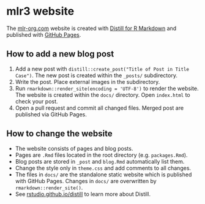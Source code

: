 # mlr3 website

The [mlr-org.com](https://mlr-org.com/) website is created with [Distill for R Markdown](https://rstudio.github.io/distill/website.html) and published with [GitHub Pages](https://docs.github.com/en/pages).

## How to add a new blog post

1. Add a new post with `distill::create_post("Title of Post in Title Case")`.
The new post is created within the `_posts/` subdirectory.
2. Write the post. 
Place external images in the subdirectory.
3. Run `rmarkdown::render_site(encoding = 'UTF-8')` to render the website.
The website is created within the `docs/` directory. 
Open `index.html` to check your post.
4. Open a pull request and commit all changed files.
Merged post are published via GitHub Pages.

## How to change the website

* The website consists of pages and blog posts.
* Pages are `.Rmd` files located in the root directory (e.g. `packages.Rmd`).
* Blog posts are stored in `_post` and `blog.Rmd` automatically list them.
* Change the style only in `theme.css` and add comments to all changes.
* The files in `docs/` are the standalone static website which is published with GitHub Pages.
Changes in `docs/` are overwritten by `rmarkdown::render_site()`.
* See [rstudio.github.io/distill](https://rstudio.github.io/distill/) to learn more about Distill.
